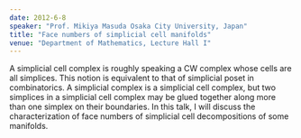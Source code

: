 ```yaml
---
date: 2012-6-8
speaker: "Prof. Mikiya Masuda Osaka City University, Japan"
title: "Face numbers of simplicial cell manifolds"
venue: "Department of Mathematics, Lecture Hall I"
---
```

A simplicial cell complex is roughly speaking a CW complex whose cells
are all simplices. This notion is equivalent to that of simplicial
poset in combinatorics. A simplicial complex is a simplicial cell
complex, but two simplices in a simplicial cell complex may be glued
together along more than one simplex on their boundaries. In this
talk, I will discuss the characterization of face numbers of simplicial
cell decompositions of some manifolds.
